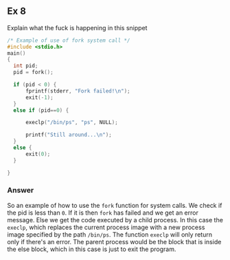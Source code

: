 ## Ex 8

Explain what the fuck is happening in this snippet

```c
/* Example of use of fork system call */
#include <stdio.h>
main()
{
  int pid;  
  pid = fork();

  if (pid < 0) {
      fprintf(stderr, "Fork failed!\n");
      exit(-1);
  }
  else if (pid==0) {

      execlp("/bin/ps", "ps", NULL);

      printf("Still around...\n");
  }
  else {
      exit(0);
  }

}
```

### Answer

So an example of how to use the `fork` function for system calls. We check if the pid is less than `0`. If it is then `fork` has failed and we get an error message. Else we get the code executed by a child process. In this case the `execlp`, which replaces the current process image with a new process image specified by the path `/bin/ps`. The function `execlp` will only return only if there's an error. The parent process would be the block that is inside the else block, which in this case is just to exit the program.